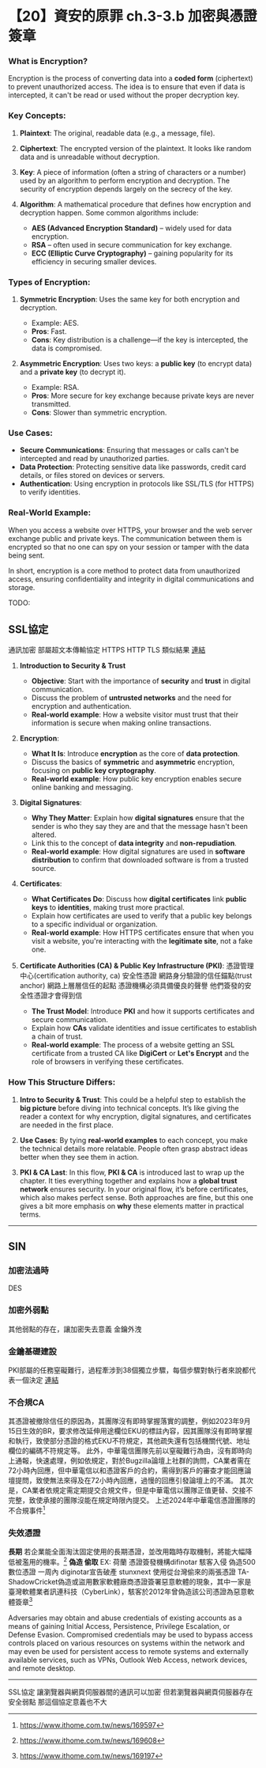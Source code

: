 # 【20】資安的原罪 ch.3-3.b 加密與憑證簽章


### What is Encryption?

Encryption is the process of converting data into a **coded form** (ciphertext) to prevent unauthorized access. The idea is to ensure that even if data is intercepted, it can't be read or used without the proper decryption key.

### Key Concepts:

1. **Plaintext**: The original, readable data (e.g., a message, file).
2. **Ciphertext**: The encrypted version of the plaintext. It looks like random data and is unreadable without decryption.
3. **Key**: A piece of information (often a string of characters or a number) used by an algorithm to perform encryption and decryption. The security of encryption depends largely on the secrecy of the key.
4. **Algorithm**: A mathematical procedure that defines how encryption and decryption happen. Some common algorithms include:

   * **AES (Advanced Encryption Standard)** – widely used for data encryption.
   * **RSA** – often used in secure communication for key exchange.
   * **ECC (Elliptic Curve Cryptography)** – gaining popularity for its efficiency in securing smaller devices.

### Types of Encryption:

1. **Symmetric Encryption**: Uses the same key for both encryption and decryption.

   * Example: AES.
   * **Pros**: Fast.
   * **Cons**: Key distribution is a challenge—if the key is intercepted, the data is compromised.
2. **Asymmetric Encryption**: Uses two keys: a **public key** (to encrypt data) and a **private key** (to decrypt it).

   * Example: RSA.
   * **Pros**: More secure for key exchange because private keys are never transmitted.
   * **Cons**: Slower than symmetric encryption.

### Use Cases:

* **Secure Communications**: Ensuring that messages or calls can't be intercepted and read by unauthorized parties.
* **Data Protection**: Protecting sensitive data like passwords, credit card details, or files stored on devices or servers.
* **Authentication**: Using encryption in protocols like SSL/TLS (for HTTPS) to verify identities.

### Real-World Example:

When you access a website over HTTPS, your browser and the web server exchange public and private keys. The communication between them is encrypted so that no one can spy on your session or tamper with the data being sent.

In short, encryption is a core method to protect data from unauthorized access, ensuring confidentiality and integrity in digital communications and storage.


TODO:
## SSL協定
通訊加密
部屬超文本傳輸協定 HTTPS
HTTP TLS 類似結果 [連結](https://www.usenix.org/conference/usenixsecurity17/technical-sessions/presentation/krombholz)


1. **Introduction to Security & Trust**

   * **Objective**: Start with the importance of **security** and **trust** in digital communication.
   * Discuss the problem of **untrusted networks** and the need for encryption and authentication.
   * **Real-world example**: How a website visitor must trust that their information is secure when making online transactions.
2. **Encryption**:

   * **What It Is**: Introduce **encryption** as the core of **data protection**.
   * Discuss the basics of **symmetric** and **asymmetric** encryption, focusing on **public key cryptography**.
   * **Real-world example**: How public key encryption enables secure online banking and messaging.
3. **Digital Signatures**:

   * **Why They Matter**: Explain how **digital signatures** ensure that the sender is who they say they are and that the message hasn't been altered.
   * Link this to the concept of **data integrity** and **non-repudiation**.
   * **Real-world example**: How digital signatures are used in **software distribution** to confirm that downloaded software is from a trusted source.
4. **Certificates**:

   * **What Certificates Do**: Discuss how **digital certificates** link **public keys** to **identities**, making trust more practical.
   * Explain how certificates are used to verify that a public key belongs to a specific individual or organization.
   * **Real-world example**: How HTTPS certificates ensure that when you visit a website, you're interacting with the **legitimate site**, not a fake one.
5. **Certificate Authorities (CA) & Public Key Infrastructure (PKI)**:
憑證管理中心(certification authority, ca)
安全性憑證 網路身分驗證的信任錨點(trust anchor) 網路上層層信任的起點 
憑證機構必須具備優良的聲譽 他們簽發的安全性憑證才會得到信
   * **The Trust Model**: Introduce **PKI** and how it supports certificates and secure communication.
   * Explain how **CAs** validate identities and issue certificates to establish a chain of trust.
   * **Real-world example**: The process of a website getting an SSL certificate from a trusted CA like **DigiCert** or **Let's Encrypt** and the role of browsers in verifying these certificates.

### How This Structure Differs:

1. **Intro to Security & Trust**: This could be a helpful step to establish the **big picture** before diving into technical concepts. It’s like giving the reader a context for why encryption, digital signatures, and certificates are needed in the first place.

2. **Use Cases**: By tying **real-world examples** to each concept, you make the technical details more relatable. People often grasp abstract ideas better when they see them in action.

3. **PKI & CA Last**: In this flow, **PKI & CA** is introduced last to wrap up the chapter. It ties everything together and explains how a **global trust network** ensures security. In your original flow, it’s before certificates, which also makes perfect sense. Both approaches are fine, but this one gives a bit more emphasis on **why** these elements matter in practical terms.





---

## SIN

### 加密法過時 
DES 

### 加密外弱點
其他弱點的存在，讓加密失去意義
金鑰外洩

### 金鑰基礎建設
PKI部屬的任務窒礙難行，過程牽涉到38個獨立步驟，每個步驟對執行者來說都代表一個決定 [連結](https://faculty.cc.gatech.edu/~beki/j7.pdf)

### 不合規CA

其憑證被撤除信任的原因為，其團隊沒有即時掌握落實的調整，例如2023年9月15日生效的BR，要求修改延伸用途欄位EKU的標註內容，因其團隊沒有即時掌握和執行，致使部分憑證的格式EKU不符規定，其他疏失還有包括機關代號、地址欄位的編碼不符規定等。
此外，中華電信團隊先前以窒礙難行為由，沒有即時向上通報，快速處理，例如依規定，對於Bugzilla論壇上社群的詢問，CA業者需在72小時內回應，但中華電信以和憑證客戶的合約，需得到客戶的審查才能回應論壇提問，致使無法來得及在72小時內回應，過慢的回應引發論壇上的不滿。
其次是，CA業者依規定需定期提交合規文件，但是中華電信以團隊正值更替、交接不完整，致使承接的團隊沒能在規定時限內提交。
上述2024年中華電信憑證團隊的不合規事件[^1]

### 失效憑證

**長期**
若企業能全面淘汰固定使用的長期憑證，並改用臨時存取機制，將能大幅降低被濫用的機率。[^2]
**偽造 偷取**
EX: 荷蘭 憑證簽發機構difinotar 駭客入侵 偽造500數位憑證 一周內 diginotar宣告破產
stunxnext 使用從台灣偷來的兩張憑證
TA-ShadowCricket偽造或盜用數家軟體廠商憑證簽署惡意軟體的現象，其中一家是臺灣軟體業者訊連科技（CyberLink），駭客於2012年曾偽造該公司憑證為惡意軟體簽章[^3]


Adversaries may obtain and abuse credentials of existing accounts as a means of gaining Initial Access, Persistence, Privilege Escalation, or Defense Evasion. Compromised credentials may be used to bypass access controls placed on various resources on systems within the network and may even be used for persistent access to remote systems and externally available services, such as VPNs, Outlook Web Access, network devices, and remote desktop.

---

SSL協定 讓瀏覽器與網頁伺服器間的通訊可以加密 但若瀏覽器與網頁伺服器存在安全弱點 那這個協定意義也不大

[^1]: https://www.ithome.com.tw/news/169597
[^2]: https://www.ithome.com.tw/news/169608
[^3]: https://www.ithome.com.tw/news/169197